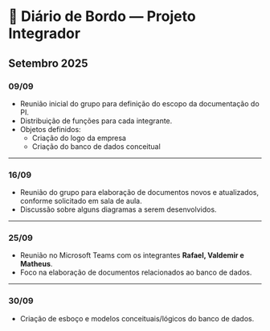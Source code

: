# 📖 Diário de Bordo — Projeto Integrador

## Setembro 2025

### 09/09
- Reunião inicial do grupo para definição do escopo da documentação do PI.  
- Distribuição de funções para cada integrante.  
- Objetos definidos:
  - Criação do logo da empresa  
  - Criação do banco de dados conceitual  

---

### 16/09
- Reunião do grupo para elaboração de documentos novos e atualizados, conforme solicitado em sala de aula.  
- Discussão sobre alguns diagramas a serem desenvolvidos.  

---

### 25/09
- Reunião no Microsoft Teams com os integrantes **Rafael, Valdemir e Matheus**.  
- Foco na elaboração de documentos relacionados ao banco de dados.  

---

### 30/09
- Criação de esboço e modelos conceituais/lógicos do banco de dados.  
